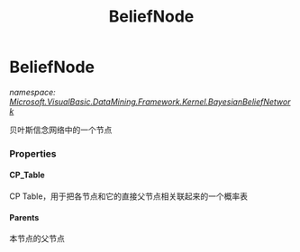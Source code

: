 ﻿---
title: BeliefNode
---

# BeliefNode
_namespace: [Microsoft.VisualBasic.DataMining.Framework.Kernel.BayesianBeliefNetwork](N-Microsoft.VisualBasic.DataMining.Framework.Kernel.BayesianBeliefNetwork.html)_

贝叶斯信念网络中的一个节点




### Properties

#### CP_Table
CP Table，用于把各节点和它的直接父节点相关联起来的一个概率表
#### Parents
本节点的父节点
